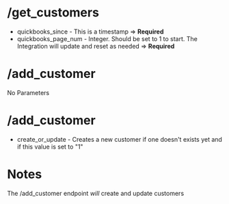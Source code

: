 # /get_customers
- quickbooks_since - This is a timestamp => **Required**
- quickbooks_page_num - Integer. Should be set to 1 to start. The Integration will update and reset as needed => **Required**

# /add_customer
No Parameters

# /add_customer
- create_or_update - Creates a new customer if one doesn't exists yet and if this value is set to "1"

# Notes
The /add_customer endpoint _will_ create and update customers
